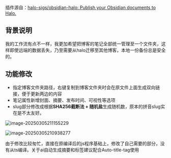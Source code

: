 插件源自：[halo-sigs/obsidian-halo: Publish your Obsidian documents to Halo.](https://github.com/halo-sigs/obsidian-halo)

## 背景说明

我的工作流有点不一样，我更加希望把博客的笔记全部统一管理至一个文件夹，这样即使远端的数据丢失，乃至需要从halo迁移至其他博客，本地一份备份总是安全的。

## 功能修改

- 指定博客文件夹路径，右键复制到博客文件夹时会在原文件上面生成双向链接，便于更新两边的内容
- 笔记属性新增封面、摘要、发布时间、可视性等选项
- slug部分修改成根据**SHA256截断法 + 随机盐**生成随机数，原本的拼音slug实在是不太友好。

![image-20250305211155229](D:\database\GitHub\obsdian_plugs_mod\halo\image\image-20250305211155229.png)

![image-20250305210938277](D:\database\GitHub\obsdian_plugs_mod\halo\image\image-20250305210938277.png)

由于修改比较匆忙，直接在原编译后的js程序基础上，修改了自己需要的部分，没有从ts编译。关于ai自动生成摘要和标签建议配合Auto-title-tag使用

